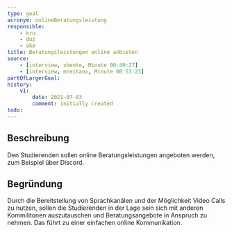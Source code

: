 ```yaml
---
type: goal
acronym: onlineBeratungsleistung
responsible: 
    - kru
    - duz
    - ako
title: Beratungsleistungen online anbieten
source:
    - [interview, sbente, Minute 00:49:27]
    - [interview, mreitano, Minute 00:53:23]
partOfLargerGoal:
history:
    v1:
        date: 2021-07-03
        comment: initially created
todo: 
---
```


## Beschreibung

Den Studierenden sollen online Beratungsleistungen angeboten werden, zum Beispiel über Discord.

## Begründung

Durch die Bereitstellung von Sprachkanälen und der Möglichkeit Video Calls zu nutzen, sollen die Studierenden in der Lage sein sich mit anderen Kommilitonen auszutauschen und Beratungsangebote in Anspruch zu nehmen. Das führt zu einer einfachen online Kommunikation.